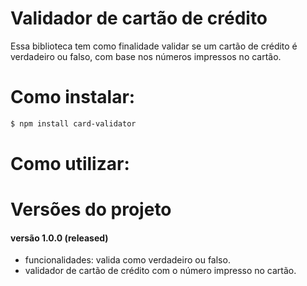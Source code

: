 # Validador de cartão de crédito

Essa biblioteca tem como finalidade validar se um cartão de crédito é verdadeiro ou falso, com base nos números impressos no cartão.

# Como instalar:

```sh
$ npm install card-validator
```

# Como utilizar:

# Versões do projeto

#### versão 1.0.0 (released)

* funcionalidades: valida como verdadeiro ou falso.
* validador de cartão de crédito com o número impresso no cartão.